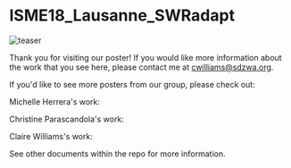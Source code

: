 # ISME18_Lausanne_SWRadapt

![teaser]([http://lmsotfy.com/so.png](https://github.com/clw224/ISME18_Lausanne_SWRadapt/blob/main/ISME18_2022_CLWilliams_reduced_teaser.png))

Thank you for visiting our poster! If you would like more information about the work that you see here, please contact me at cwilliams@sdzwa.org.

If you'd like to see more posters from our group, please check out:

Michelle Herrera's work:

Christine Parascandola's work:

Claire Williams's work: 


See other documents within the repo for more information.

